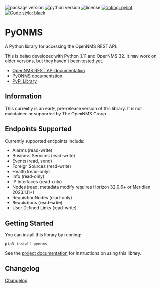 ![package version](https://img.shields.io/pypi/v/pyonms)
![python version](https://img.shields.io/pypi/pyversions/pyonms)
![license](https://img.shields.io/github/license/mmahacek/pyonms)
[![linting: pylint](https://img.shields.io/badge/linting-pylint-yellowgreen)](https://github.com/pylint-dev/pylint)
[![Code style: black](https://img.shields.io/badge/code%20style-black-000000.svg)](https://github.com/psf/black)

# PyONMS

A Python library for accessing the OpenNMS REST API.

This is being developed with Python 3.11 and OpenNMS 32.
It may work on older versions, but they haven't been tested yet.

- [OpenNMS REST API documentation](https://docs.opennms.com/horizon/31/development/rest/rest-api.html)
- [PyONMS documentation](https://mmahacek.github.io/PyONMS/)
- [PyPi Library](https://pypi.org/project/pyonms/)

## Information

This currently is an early, pre-release version of this library.
It is not maintained or supported by The OpenNMS Group.


## Endpoints Supported

Currently supported endpoints include:

* Alarms (read-write)
* Business Services (read-write)
* Events (read, send)
* Foreign Sources (read-write)
* Health (read-only)
* Info (read-only)
* IP Interfaces (read-only)
* Nodes (read, metadata modify requires Horizon 32.0.6+ or Meridian 2023.1.11+)
* RequisitionNodes (read-only)
* Requisitions (read-write)
* User Defined Links (read-write)

## Getting Started

You can install this library by running:

```
pip3 install pyonms
```

See the [project documentation](https://mmahacek.github.io/PyONMS/) for instructions on using this library.


## Changelog

[Changelog](https://github.com/mmahacek/PyONMS/blob/main/CHANGELOG.md)
